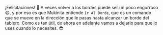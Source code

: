 ¡Felicitaciones! :clap: A veces volver a los bordes puede ser un poco engorroso :weary:, y por eso es que Mukinita entiende `Ir Al Borde`, que es un comando que se mueve en la dirección que le pasas hasta alcanzar un borde del tablero. Como es tan útil, de ahora en adelante vamos a dejarlo para que lo uses cuando lo necesites. :sunglasses: 